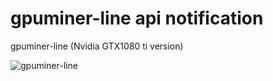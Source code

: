 # gpuminer-line api notification
gpuminer-line (Nvidia GTX1080 ti version)

![gpuminer-line](https://raw.githubusercontent.com/dvgamer/gpu-watcher/master/images/sample.gif)

